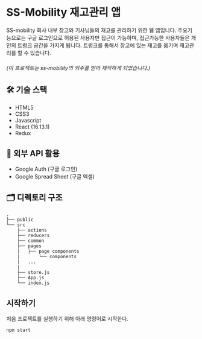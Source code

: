 # SS-Mobility 재고관리 앱

SS-mobility 회사 내부 창고와 기사님들의 재고를 관리하기 위한 웹 앱입니다. 주요기능으로는 구글 로그인으로 허용된 사용자만 접근이 가능하며, 접근가능한 사용자들은 개인의 트렁크 공간을 가지게 됩니다. 트렁크를 통해서 창고에 있는 재고를 옮기며 재고관리를 할 수 있습니다.

###### (이 프로젝트는 ss-mobility의 외주를 받아 제작하게 되었습니다.)

## 🛠  기술 스택
* HTML5
* CSS3
* Javascript
* React (16.13.1)
* Redux


## 🔌 외부 API 활용
* Google Auth (구글 로그인)
* Google Spread Sheet (구글 엑셀)


## 🗂  디렉토리 구조
```
.
├── public
└── src
    ├── actions
    ├── reducers
    ├── common
    ├── pages
    |   ├── page components
    |       └── components
    |   ...
    |
    ├── store.js
    ├── App.js
    └── index.js
```


## 시작하기
처음 프로젝트를 실행하기 위해 아래 명령어로 시작한다.
```
npm start
```
